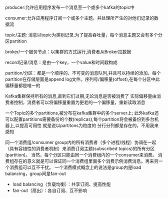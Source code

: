 producer:允许应用程序发布一个消息至一个或多个kafka的topic中

consumer:允许应用程序订阅一个或多个主题，并处理所产生的对他们记录的数据流

topic/主题: 消息以topic为类别记录,为了提高吞吐量，每个消息主题又会有多个分区partition

broker/一个服务节点：以集群的方式运行,消费者从Broker拉数据

record记录/消息：是由一个key，一个value和时间戳构成

partition/分区：都是一个顺序的、不可变的消息队列,并且可以持续的添加，每个partition在存储层面是append log文件。序列号/偏移量(offset),在每个分区中此偏移量都是唯一的

Kafka集群保持所有的消息,直到它们过期,无论消息是否被消费了
实际偏移量由消费者控制，消费者可以将偏移量重置为更老的一个偏移量，重新读取消息

一个Topic的多个partitions,被分布在kafka集群中的多个server上;
此外kafka还可以配置partitions需要备份的个数(replicas),每个partition将会被备份到多台机器上,以提高可用性
就是说以partitons为粒度的 分行分列都是存在的，不用我来感知

同一个消费组/consumer group内的所有消费者（多个进程/线程）协调在一起（具有容错性的消费者机制）来消费订阅主题(subscribed topics)的所有分区(partition)。
当然，每个分区只能由同一个消费组内的一个consumer来消费。
消费组存在的意义就是可以保证同一个消费组里面多个消费示例消费消息。再来另一个消费组可以互不干扰。
一个消费模式概念上的说法是group内是load balancing，group间是fan-out
- load balancing（负载均衡）：共享订阅、提高性能
- fan-out（扇出）：各自订阅、互不影响